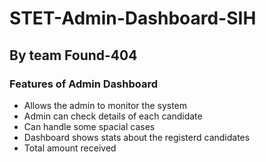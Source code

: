 # STET-Admin-Dashboard-SIH

## By team Found-404

### Features of Admin Dashboard

- Allows the admin to monitor the system
- Admin can check details of each candidate
- Can handle some spacial cases
- Dashboard shows stats about the registerd candidates
- Total amount received
